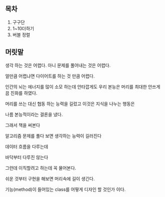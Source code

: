 ## 목차
1. 구구단
2. 1~10더하기
3. 버블 정렬

## 머릿말
생각 하는 것은 어렵다. 아니 문제를 풀어내는 것은 어렵다.

얼만큼 어렵냐면 다이어트를 하는 것 만큼 어렵다.

인간의 뇌는 에너지를 많이 소모 하는데 안타깝게도 우리 본능은 머리를 최대한 안쓰게끔 진화를 하였다.

머리를 쓰는 대신 협동 하는 능력을 길렀고 이것은 지식을 나누는 행동은

나름 본능적이라는 결론을 냈다.

그래서 책을 써본다

알고리즘 문제를 풀다 보면 생각하는 능력이 길러진다


데이터 흐름을 다루는데

바닥부터 다루진 않는다

그런데 이직할려고 하는데 꼭 물어본다.

쉬운 것부터 구현을 해보면 머리속에 길이 생긴다.

기능(method)이 들어있는 class를 어떻게 디자인 할 것인가 이다.

